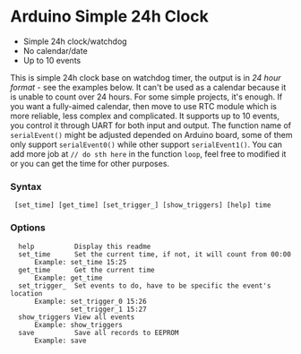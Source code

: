 # Arduino Simple 24h Clock

- Simple 24h clock/watchdog
- No calendar/date
- Up to 10 events
 
This is simple 24h clock base on watchdog timer, the output is in *24 hour format* - see the examples below. It can't be used as a calendar because it is unable to count over 24 hours. For some simple projects, it's enough. If you want a fully-aimed calendar, then move to use RTC module which is more reliable, less complex and complicated. It supports up to 10 events, you control it through UART for both input and output. The function name of `serialEvent()` might be adjusted depended on Arduino board, some of them only support `serialEvent0()` while other support `serialEvent1()`. You can add more job at `// do sth here` in the function `loop`, feel free to modified it or you can get the time for other purposes.

### Syntax
     [set_time] [get_time] [set_trigger_] [show_triggers] [help] time
### Options
      help          Display this readme
      set_time      Set the current time, if not, it will count from 00:00
          Example: set_time 15:25
      get_time      Get the current time
          Example: get_time
      set_trigger_  Set events to do, have to be specific the event's location
          Example: set_trigger_0 15:26
                   set_trigger_1 15:27
      show_triggers View all events
          Example: show_triggers
      save          Save all records to EEPROM
          Example: save         
